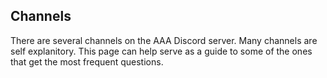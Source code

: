 ## Channels

There are several channels on the AAA Discord server. Many channels are self explanitory. This page can help serve as a guide to some of the ones that get the most frequent questions.

